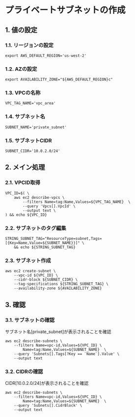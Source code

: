 <!-- omit in toc -->
# プライベートサブネットの作成

## 1. 値の設定

### 1.1. リージョンの設定

    export AWS_DEFAULT_REGION='us-west-2'

### 1.2. AZの設定

    export AVAILABILITY_ZONE="${AWS_DEFAULT_REGION}c"

### 1.3. VPCの名称

    VPC_TAG_NAME='vpc_area'

### 1.4. サブネット名

    SUBNET_NAME='private_subnet'

### 1.5. サブネットCIDR

    SUBNET_CIDR='10.0.2.0/24'

## 2. メイン処理

### 2.1. VPCID取得

    VPC_ID=$( \
        aws ec2 describe-vpcs \
            --filters Name=tag:Name,Values=${VPC_TAG_NAME}  \
            --query 'Vpcs[].VpcId' \
            --output text \
    ) && echo ${VPC_ID}

### 2.2. サブネットのタグ編集

    STRING_SUBNET_TAG="ResourceType=subnet,Tags=[{Key=Name,Value=${SUBNET_NAME}}]" \
        && echo ${STRING_SUBNET_TAG}

### 2.3. サブネット作成

    aws ec2 create-subnet \
        --vpc-id ${VPC_ID} \
        --cidr-block ${SUBNET_CIDR} \
        --tag-specifications ${STRING_SUBNET_TAG} \
        --availability-zone ${AVAILABILITY_ZONE}

## 3. 確認

### 3.1. サブネットの確認

サブネット名[private_subnet]が表示されることを確認

    aws ec2 describe-subnets \
        --filters Name=vpc-id,Values=${VPC_ID} \
            Name=tag:Name,Values=${SUBNET_NAME}  \
        --query 'Subnets[].Tags[?Key == `Name`].Value' \
        --output text

### 3.2. CIDRの確認

CIDR[10.0.2.0/24]が表示されることを確認

    aws ec2 describe-subnets \
        --filters Name=vpc-id,Values=${VPC_ID} \
            Name=tag:Name,Values=${SUBNET_NAME}  \
        --query 'Subnets[].CidrBlock' \
        --output text
